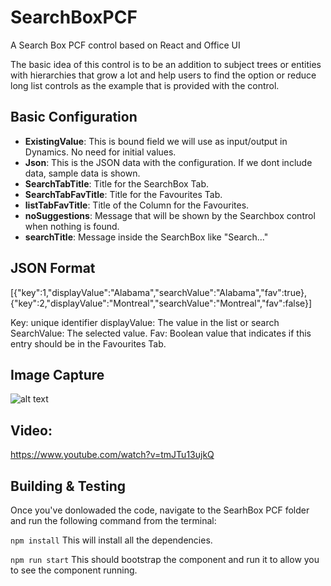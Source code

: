 # SearchBoxPCF
A Search Box PCF control based on React and Office UI

The basic idea of this control is to be an addition to subject trees or entities with hierarchies that grow a lot and help users to find the option or reduce long list controls as the example that is provided with the control.

## Basic Configuration

* **ExistingValue**: This is bound field we will use as input/output in Dynamics. No need for initial values.
* **Json**: This is the JSON data with the configuration. If we dont include data, sample data is shown.
* **SearchTabTitle**: Title for the SearchBox Tab.
* **SearchTabFavTitle**: Title for the Favourites Tab.
* **listTabFavTitle**: Title of the Column for the Favourites.
* **noSuggestions**: Message that will be shown by the Searchbox control when nothing is found.
* **searchTitle**: Message inside the SearchBox like "Search..."

## JSON Format

[{"key":1,"displayValue":"Alabama","searchValue":"Alabama","fav":true},{"key":2,"displayValue":"Montreal","searchValue":"Montreal","fav":false}]

Key: unique identifier
displayValue: The value in the list or search
SearchValue: The selected value.
Fav: Boolean value that indicates if this entry should be in the Favourites Tab.

## Image Capture 

![alt text](https://user-images.githubusercontent.com/4220292/96868292-3259a700-1444-11eb-8ffd-191eb9f6bc0f.png "Screenshot 1")

## Video:

https://www.youtube.com/watch?v=tmJTu13ujkQ

## Building & Testing

Once you've donlowaded the code, navigate to the SearhBox PCF folder and run the following command from the terminal:

`npm install`
This will install all the dependencies.

`npm run start`
This should bootstrap the component and run it to allow you to see the component running.

